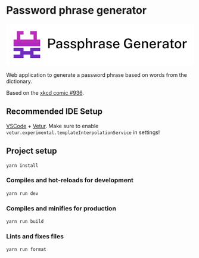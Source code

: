 # Password phrase generator

![Logo Banner][banner]

Web application to generate a password phrase based on words from the dictionary.

Based on the [xkcd comic #936][xkcd].

## Recommended IDE Setup

[VSCode][vscode] + [Vetur][vetur].
Make sure to enable `vetur.experimental.templateInterpolationService` in settings!

## Project setup
```
yarn install
```

### Compiles and hot-reloads for development
```
yarn run dev
```

### Compiles and minifies for production
```
yarn run build
```

### Lints and fixes files
```
yarn run format
```

[banner]: ./.repository/banner.png
[xkcd]: https://xkcd.com/936/
[vscode]: https://code.visualstudio.com/
[vetur]: https://marketplace.visualstudio.com/items?itemName=octref.vetur
